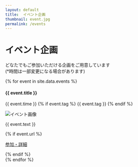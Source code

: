 ```yaml
---
layout: default
title:  イベント企画
thumbnail: event.jpg
permalink: /events
---
```


<div class="container mt-5">
  <div class="row">
    <div class="col-md-6 offset-md-3 col-12">
      <h1>イベント企画</h1>
      <p>どなたでもご参加いただける企画をご用意しています<br><span class="small">(*時間は一部変更になる場合があります)</span></p>
    </div>
  </div>

  <div class="row text-left">
    {% for event in site.data.events %}
    <div class="col-md-6 col-12 p-3" id="{{ event.title }}">
      <h4 class="ws-title">{{ event.title }}</h4>
      <p>
        {{ event.time }}
        {% if event.tag %}
        <span class="badge badge-ws">{{ event.tag }}</span>
        {% endif %}
      </p>
      <img src="img/event/{{ event.img }}" class="w-100" alt="イベント画像">
      <p>{{ event.text }}</p>
      {% if event.url %}
      <p class="text-right"><a class="font-weight-bold btn btn-outline-primary" href="{{ site.url }}/{{ event.url}}">参加・詳細</a></p>
      {% endif %}
    </div>
    {% endfor %}
  </div>
</div>
